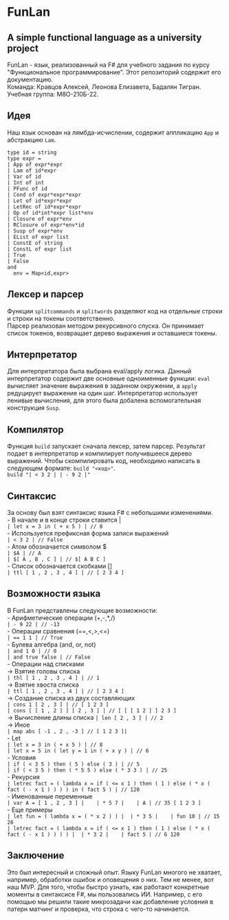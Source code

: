 # FunLan
A simple functional language as a university project
---
FunLan - язык, реализованный на F# для учебного задания по курсу "Функциональное программирование". Этот репозиторий содержит его документацию.  
Команда: Кравцов Алексей, Леонова Елизавета, Бадалян Тигран. Учебная группа: М8О-210Б-22.

## Идея
Наш язык основан на лямбда-исчислении, содержит аппликацию `App` и абстракцию `Lam`.

```F#
type id = string 
type expr = 
| App of expr*expr 
| Lam of id*expr 
| Var of id 
| Int of int 
| PFunc of id 
| Cond of expr*expr*expr 
| Let of id*expr*expr 
| LetRec of id*expr*expr 
| Op of id*int*expr list*env 
| Closure of expr*env 
| RClosure of expr*env*id 
| Susp of expr*env 
| EList of expr list 
| ConstE of string 
| ConstL of expr list 
| True 
| False 
and 
  env = Map<id,expr> 
```
## Лексер и парсер
Функции `splitcommands` и `splitwords` разделяют код на отдельные строки и строки на токены соответственно.  
Парсер реализован методом рекурсивного спуска. Он принимает список токенов, возвращает дерево выражения и оставшиеся токены.

## Интерпретатор
Для интерпретатора была выбрана eval/apply логика. Данный интерпретатор содержит две основные одноименные функции: `eval` вычисляет значение выражения в заданном окружении, а `apply` редуцирует выражение на один шаг. Интерпретатор использует ленивые вычисления, для этого была добалена вспомогательная конструкция `Susp`.

## Компилятор
Функция `build` запускает сначала лексер, затем парсер. Результат подает в интерпретатор и компилирует получившееся дерево выражений. Чтобы скомпилировать код, необходимо написать в следующем формате: `build "<код>"`.  
`build "| < 3 2 | | - 9 2 |" `

## Синтаксис
За основу был взят синтаксис языка F# с небольшими изменениями.  
    - В начале и в конце строки ставится |  
    `| let x = 3 in ( + x 5 ) | // 8`  
    - Используется префиксная форма записи выражений  
    `| < 3 2 | // False`   
    - Атом обозначается символом $   
    `| $A | // A`   
    `| $[ A , B , C ] | // $[ A B C ]`  
    - Список обозначается скобками []  
    `| ttl [ 1 , 2 , 3 , 4 ] | // [ 2 3 4 ]`

## Возможности языка
В FunLan представлены следующие возможности:  
    - Арифметические операции (+,-,*,/)  
    `| - 9 22 | // -13`  
    - Операции сравнения (==,<,>,<=)  
    `| == 1 1 | // True`  
    - Булева алгебра (and, or, not)  
    `| and 1 0 | // 0`  
    `| and true false | // False`  
    - Операции над списками  
    -> Взятие головы списка  
    `| thl [ 1 , 2 , 3 , 4 ] | // 1`  
    -> Взятие хвоста списка  
    `| ttl [ 1 , 2 , 3 , 4 ] | // [ 2 3 4 ]`  
    -> Создание списка из двух составляющих   
    `| cons 1 [ 2 , 3 ] | // [ 1 2 3 ]`  
    `| cons [ [ 1 , 2 ] ] [ 2 , 3 ] | // [ [ [ 1 2 ] ] 2 3 ]`  
    -> Вычисление длины списка
    `| len [ 2 , 3 ] | // 2`  
    -> Иное  
    `| map abs [ -1 , 2 , -3 ] // [ 1 2 3 ]|`  
    - Let  
    `| let x = 3 in ( + x 5 ) | // 8`  
    `| let x = 5 in ( let y = 1 in ( + x y ) | // 6`  
    - Условия  
    `| if ( < 3 5 ) then ( 5 ) else ( 3 ) | // 5`  
    `| if ( < 3 5 ) then ( * 5 5 ) else ( * 3 3 ) | // 25`    
    - Рекурсия  
    `| letrec fact = ( lambda x = if ( <= x 1 ) then ( 1 ) else ( * x ( fact ( - x 1 ) ) ) ) in ( fact 5 ) | // 120`  
    - Именованные переменные  
    `| var A = [ 1 , 2 , 3 ] |    | * 5 7 |    | A | // 35 [ 1 2 3 ]`  
    - Еще примеры  
    `| let fun = ( lambda x = ( * x 2 ) ) |  | * 3 5 |    | fun 10 | // 15 20`  
    `| letrec fact = ( lambda x = if ( <= x 1 ) then ( 1 ) else ( * x ( fact ( - x 1 ) ) ) ) |  | * 3 2 |    | fact 5 | // 6 120`  
    
## Заключение
Это был интересный и сложный опыт. Языку FunLan многого не хватает, например, обработки ошибок и оповещения о них. Тем не менее, вот наш MVP. Для того, чтобы быстро узнать, как работают конкретные моменты в синтаксисе F#, мы пользовались ИИ. Например, с его помощью мы решили такие микрозадачи как добавление условния в патерн матчинг и проверка, что строка с чего-то начинается.
